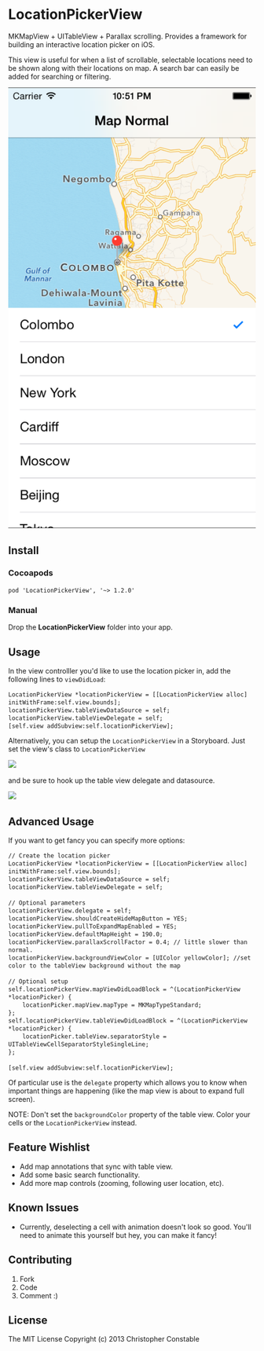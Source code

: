 LocationPickerView
============================

MKMapView + UITableView + Parallax scrolling. Provides a framework for building an interactive location picker on iOS.

This view is useful for when a list of scrollable, selectable locations need to be shown along with their locations on map. A search bar can easily be added for searching or filtering.

<p align="center">
    <img src="github-images/locationPicker.png"/></td>
</p>

## Install

### Cocoapods

`pod 'LocationPickerView', '~> 1.2.0'`

### Manual

Drop the **LocationPickerView** folder into your app. 

## Usage

In the view controlller you'd like to use the location picker in, add the following lines to `viewDidLoad`:

```
LocationPickerView *locationPickerView = [[LocationPickerView alloc] initWithFrame:self.view.bounds];
locationPickerView.tableViewDataSource = self;
locationPickerView.tableViewDelegate = self;
[self.view addSubview:self.locationPickerView];
```

Alternatively, you can setup the `LocationPickerView` in a Storyboard. Just set the view's class to `LocationPickerView`

![](https://raw.github.com/mstrchrstphr/LocationPickerView/master/github-images/03.png)

and be sure to hook up the table view delegate and datasource.

![](https://raw.github.com/mstrchrstphr/LocationPickerView/master/github-images/04.png)

## Advanced Usage

If you want to get fancy you can specify more options:


```
// Create the location picker
LocationPickerView *locationPickerView = [[LocationPickerView alloc] initWithFrame:self.view.bounds];
locationPickerView.tableViewDataSource = self;
locationPickerView.tableViewDelegate = self;

// Optional parameters
locationPickerView.delegate = self;
locationPickerView.shouldCreateHideMapButton = YES;
locationPickerView.pullToExpandMapEnabled = YES;
locationPickerView.defaultMapHeight = 190.0;
locationPickerView.parallaxScrollFactor = 0.4; // little slower than normal.
locationPickerView.backgroundViewColor = [UIColor yellowColor]; //set color to the tableView background without the map

// Optional setup
self.locationPickerView.mapViewDidLoadBlock = ^(LocationPickerView *locationPicker) {
    locationPicker.mapView.mapType = MKMapTypeStandard;
};
self.locationPickerView.tableViewDidLoadBlock = ^(LocationPickerView *locationPicker) {
    locationPicker.tableView.separatorStyle = UITableViewCellSeparatorStyleSingleLine;
};

[self.view addSubview:self.locationPickerView];
```

Of particular use is the `delegate` property which allows you to know when important things are happening (like the map view is about to expand full screen).

NOTE: Don't set the `backgroundColor` property of the table view. Color your cells or the `LocationPickerView` instead.

## Feature Wishlist

* Add map annotations that sync with table view.
* Add some basic search functionality.
* Add more map controls (zooming, following user location, etc).

## Known Issues

* Currently, deselecting a cell with animation doesn't look so good. You'll need to animate this yourself but hey, you can make it fancy!

## Contributing

1. Fork
2. Code
3. Comment :)

## License

The MIT License Copyright (c) 2013 Christopher Constable
